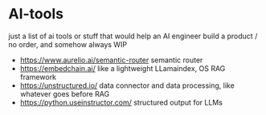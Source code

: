 # AI-tools
just a list of ai tools or stuff that would help an AI engineer build a product / no order, and somehow always WIP


* https://www.aurelio.ai/semantic-router semantic router
* https://embedchain.ai/ like a lightweight LLamaindex, OS RAG framework
* https://unstructured.io/ data connector and data processing, like whatever goes before RAG
* https://python.useinstructor.com/ structured output for LLMs

